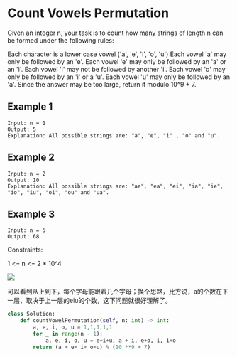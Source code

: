 # Count Vowels Permutation

Given an integer n, your task is to count how many strings of length n can be formed under the following rules:

Each character is a lower case vowel ('a', 'e', 'i', 'o', 'u')
Each vowel 'a' may only be followed by an 'e'.
Each vowel 'e' may only be followed by an 'a' or an 'i'.
Each vowel 'i' may not be followed by another 'i'.
Each vowel 'o' may only be followed by an 'i' or a 'u'.
Each vowel 'u' may only be followed by an 'a'.
Since the answer may be too large, return it modulo 10^9 + 7.

## Example 1

```text
Input: n = 1
Output: 5
Explanation: All possible strings are: "a", "e", "i" , "o" and "u".
```

## Example 2

```text
Input: n = 2
Output: 10
Explanation: All possible strings are: "ae", "ea", "ei", "ia", "ie", "io", "iu", "oi", "ou" and "ua".
```

## Example 3

```text
Input: n = 5
Output: 68
```

Constraints:

1 <= n <= 2 * 10^4

![](https://assets.leetcode.com/users/elliotp/image_1570334689.png)

可以看到从上到下，每个字母能跟着几个字母；换个思路，比方说，a的个数在下一层，取决于上一层的eiu的个数，这下问题就很好理解了。

```python
class Solution:
    def countVowelPermutation(self, n: int) -> int:
        a, e, i, o, u = 1,1,1,1,1
        for _ in range(n - 1):
            a, e, i, o, u = e+i+u, a + i, e+o, i, i+o
        return (a + e+ i+ o+u) % (10 **9 + 7)
```
